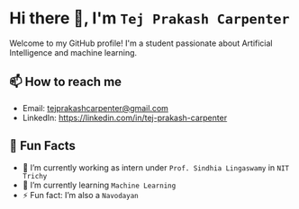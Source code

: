 # Hi there 👋, I'm `Tej Prakash Carpenter`

Welcome to my GitHub profile! I'm a student passionate about Artificial Intelligence and machine learning.
## 📫 How to reach me

- Email: tejprakashcarpenter@gmail.com
- LinkedIn: https://linkedin.com/in/tej-prakash-carpenter

## 💬 Fun Facts

- 🔭 I’m currently working as intern under `Prof. Sindhia Lingaswamy` in `NIT Trichy`
- 🌱 I’m currently learning `Machine Learning`
- ⚡ Fun fact: I’m also a `Navodayan`
